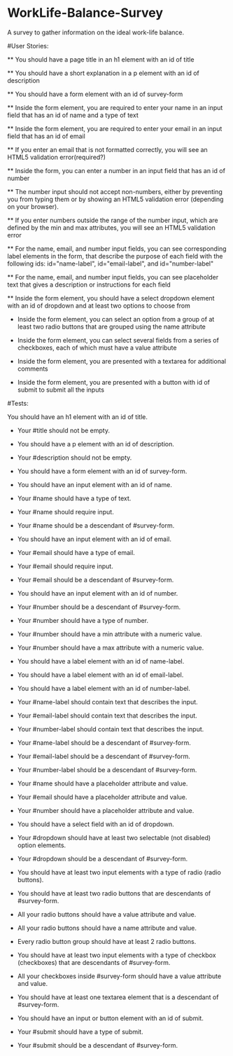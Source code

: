 # WorkLife-Balance-Survey
A survey to gather information on the ideal work-life balance.

#User Stories:

** You should have a page title in an h1 element with an id of title

** You should have a short explanation in a p element with an id of description

** You should have a form element with an id of survey-form

** Inside the form element, you are required to enter your name in an input field that has an id of name and a type of text

** Inside the form element, you are required to enter your email in an input field that has an id of email

** If you enter an email that is not formatted correctly, you will see an HTML5 validation error(required?)

** Inside the form, you can enter a number in an input field that has an id of number

** The number input should not accept non-numbers, either by preventing you from typing them or by showing an HTML5 validation error (depending on your browser).

** If you enter numbers outside the range of the number input, which are defined by the min and max attributes, you will see an HTML5 validation error

** For the name, email, and number input fields, you can see corresponding label elements in the form, that describe the purpose of each field with the following ids: id="name-label", id="email-label", and 
id="number-label"

** For the name, email, and number input fields, you can see placeholder text that gives a description or instructions for each field

** Inside the form element, you should have a select dropdown element with an id of dropdown and at least two options to choose from

* Inside the form element, you can select an option from a group of at least two radio buttons that are grouped using the name attribute

* Inside the form element, you can select several fields from a series of checkboxes, each of which must have a value attribute

* Inside the form element, you are presented with a textarea for additional comments

* Inside the form element, you are presented with a button with id of submit to submit all the inputs

#Tests:

You should have an h1 element with an id of title.
* Your #title should not be empty.

* You should have a p element with an id of description.

* Your #description should not be empty.

* You should have a form element with an id of survey-form.

* You should have an input element with an id of name.

* Your #name should have a type of text.

* Your #name should require input.

* Your #name should be a descendant of #survey-form.

* You should have an input element with an id of email.

* Your #email should have a type of email.

* Your #email should require input.

* Your #email should be a descendant of #survey-form.

* You should have an input element with an id of number.

* Your #number should be a descendant of #survey-form.

* Your #number should have a type of number.

* Your #number should have a min attribute with a numeric value.

* Your #number should have a max attribute with a numeric value.

* You should have a label element with an id of name-label.

* You should have a label element with an id of email-label.

* You should have a label element with an id of number-label.

* Your #name-label should contain text that describes the input.

* Your #email-label should contain text that describes the input.

* Your #number-label should contain text that describes the input.

* Your #name-label should be a descendant of #survey-form.

* Your #email-label should be a descendant of #survey-form.

* Your #number-label should be a descendant of #survey-form.

* Your #name should have a placeholder attribute and value.

* Your #email should have a placeholder attribute and value.

* Your #number should have a placeholder attribute and value.

* You should have a select field with an id of dropdown.

* Your #dropdown should have at least two selectable (not disabled) option elements.

* Your #dropdown should be a descendant of #survey-form.

* You should have at least two input elements with a type of radio (radio buttons).

* You should have at least two radio buttons that are descendants of #survey-form.

* All your radio buttons should have a value attribute and value.

* All your radio buttons should have a name attribute and value.

* Every radio button group should have at least 2 radio buttons.

* You should have at least two input elements with a type of checkbox (checkboxes) that are descendants of #survey-form.

* All your checkboxes inside #survey-form should have a value attribute and value.

* You should have at least one textarea element that is a descendant of #survey-form.

* You should have an input or button element with an id of submit.

* Your #submit should have a type of submit.

* Your #submit should be a descendant of #survey-form.